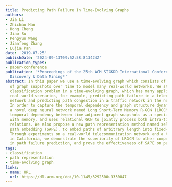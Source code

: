 ```yaml
---
title: Predicting Path Failure In Time-Evolving Graphs
authors:
- Jia Li
- Zhichao Han
- Hong Cheng
- Jiao Su
- Pengyun Wang
- Jianfeng Zhang
- Lujia Pan
date: '2019-07-25'
publishDate: '2024-09-13T09:52:58.813424Z'
publication_types:
- paper-conference
publication: '*Proceedings of the 25th ACM SIGKDD International Conference on Knowledge
  Discovery & Data Mining*'
abstract: In this paper we use a time-evolving graph which consists of a sequence
  of graph snapshots over time to model many real-world networks. We study the path
  classification problem in a time-evolving graph, which has many applications in
  real-world scenarios, for example, predicting path failure in a telecommunication
  network and predicting path congestion in a traffic network in the near future.
  In order to capture the temporal dependency and graph structure dynamics, we design
  a novel deep neural network named Long Short-Term Memory R-GCN (LRGCN). LRGCN considers
  temporal dependency between time-adjacent graph snapshots as a special relation
  with memory, and uses relational GCN to jointly process both intra-time and inter-time
  relations. We also propose a new path representation method named self-attentive
  path embedding (SAPE), to embed paths of arbitrary length into fixed-length vectors.
  Through experiments on a real-world telecommunication network and a traffic network
  in California, we demonstrate the superiority of LRGCN to other competing methods
  in path failure prediction, and prove the effectiveness of SAPE on path representation.
tags:
- classification
- path representation
- time-evolving graph
links:
- name: URL
  url: https://dl.acm.org/doi/10.1145/3292500.3330847
---
```

